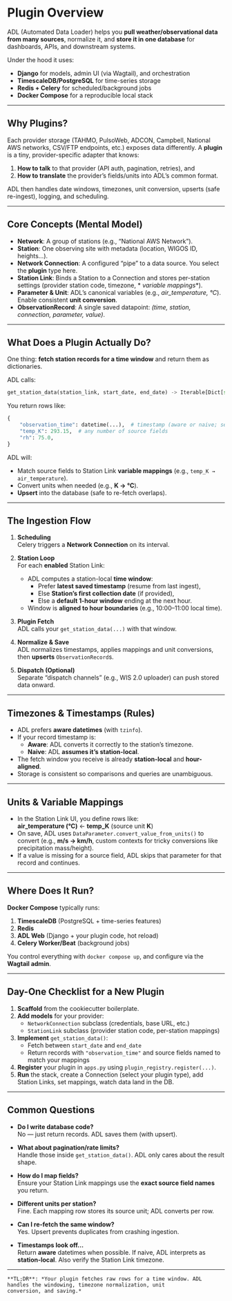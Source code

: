 # Plugin Overview

ADL (Automated Data Loader) helps you **pull weather/observational data from many sources**, normalize it, and **store
it in one database** for dashboards, APIs, and downstream systems.

Under the hood it uses:

- **Django** for models, admin UI (via Wagtail), and orchestration
- **TimescaleDB/PostgreSQL** for time-series storage
- **Redis + Celery** for scheduled/background jobs
- **Docker Compose** for a reproducible local stack

---

## Why Plugins?

Each provider storage (TAHMO, PulsoWeb, ADCON, Campbell, National AWS networks, CSV/FTP endpoints, etc.) exposes data
differently. A **plugin** is a tiny, provider-specific adapter that knows:

1. **How to talk** to that provider (API auth, pagination, retries), and
2. **How to translate** the provider’s fields/units into ADL’s common format.

ADL then handles date windows, timezones, unit conversion, upserts (safe re-ingest), logging, and scheduling.

---

## Core Concepts (Mental Model)

- **Network**: A group of stations (e.g., “National AWS Network”).
- **Station**: One observing site with metadata (location, WIGOS ID, heights…).
- **Network Connection**: A configured “pipe” to a data source. You select the **plugin** type here.
- **Station Link**: Binds a Station to a Connection and stores per-station settings (provider station code, timezone, *
  *variable mappings**).
- **Parameter & Unit**: ADL’s canonical variables (e.g., *air_temperature, °C*). Enable consistent **unit conversion**.
- **ObservationRecord**: A single saved datapoint: *(time, station, connection, parameter, value)*.

---

## What Does a Plugin Actually Do?

One thing: **fetch station records for a time window** and return them as dictionaries.

ADL calls:

```python
get_station_data(station_link, start_date, end_date) -> Iterable[Dict[str, Any]]
```

You return rows like:

```python
{
    "observation_time": datetime(...),  # timestamp (aware or naive; see timezone rules)
    "temp_K": 293.15,  # any number of source fields
    "rh": 75.0,
}
```

ADL will:

- Match source fields to Station Link **variable mappings** (e.g., `temp_K → air_temperature`).
- Convert units when needed (e.g., **K → °C**).
- **Upsert** into the database (safe to re-fetch overlaps).

---

## The Ingestion Flow

1. **Scheduling**  
   Celery triggers a **Network Connection** on its interval.

2. **Station Loop**  
   For each **enabled** Station Link:
    - ADL computes a station-local **time window**:
        - Prefer **latest saved timestamp** (resume from last ingest),
        - Else **Station’s first collection date** (if provided),
        - Else a **default 1-hour window** ending at the next hour.
    - Window is **aligned to hour boundaries** (e.g., 10:00–11:00 local time).

3. **Plugin Fetch**  
   ADL calls your `get_station_data(...)` with that window.

4. **Normalize & Save**  
   ADL normalizes timestamps, applies mappings and unit conversions, then **upserts** `ObservationRecord`s.

5. **Dispatch (Optional)**  
   Separate “dispatch channels” (e.g., WIS 2.0 uploader) can push stored data onward.

---

## Timezones & Timestamps (Rules)

- ADL prefers **aware datetimes** (with `tzinfo`).
- If your record timestamp is:
    - **Aware**: ADL converts it correctly to the station’s timezone.
    - **Naive**: ADL **assumes it’s station-local**.
- The fetch window you receive is already **station-local** and **hour-aligned**.
- Storage is consistent so comparisons and queries are unambiguous.

---

## Units & Variable Mappings

- In the Station Link UI, you define rows like:  
  **air_temperature (°C)** ← **temp_K** (source unit **K**)
- On save, ADL uses `DataParameter.convert_value_from_units()` to convert (e.g., **m/s → km/h**, custom contexts for
  tricky conversions like precipitation mass/height).
- If a value is missing for a source field, ADL skips that parameter for that record and continues.

---

## Where Does It Run?

**Docker Compose** typically runs:

1. **TimescaleDB** (PostgreSQL + time-series features)
2. **Redis**
3. **ADL Web** (Django + your plugin code, hot reload)
4. **Celery Worker/Beat** (background jobs)

You control everything with `docker compose up`, and configure via the **Wagtail admin**.

---

## Day-One Checklist for a New Plugin

1. **Scaffold** from the cookiecutter boilerplate.
2. **Add models** for your provider:
    - `NetworkConnection` subclass (credentials, base URL, etc.)
    - `StationLink` subclass (provider station code, per-station mappings)
3. **Implement** `get_station_data()`:
    - Fetch between `start_date` and `end_date`
    - Return records with `"observation_time"` and source fields named to match your mappings
4. **Register** your plugin in `apps.py` using `plugin_registry.register(...)`.
5. **Run** the stack, create a Connection (select your plugin type), add Station Links, set mappings, watch data land in
   the DB.

---

## Common Questions

- **Do I write database code?**  
  No — just return records. ADL saves them (with upsert).

- **What about pagination/rate limits?**  
  Handle those inside `get_station_data()`. ADL only cares about the result shape.

- **How do I map fields?**  
  Ensure your Station Link mappings use the **exact source field names** you return.

- **Different units per station?**  
  Fine. Each mapping row stores its source unit; ADL converts per row.

- **Can I re-fetch the same window?**  
  Yes. Upsert prevents duplicates from crashing ingestion.

- **Timestamps look off…**  
  Return **aware** datetimes when possible. If naive, ADL interprets as **station-local**. Also verify the Station Link
  timezone.

---

```{note}
**TL;DR**: *Your plugin fetches raw rows for a time window. ADL handles the windowing, timezone normalization, unit
conversion, and saving.*
```
